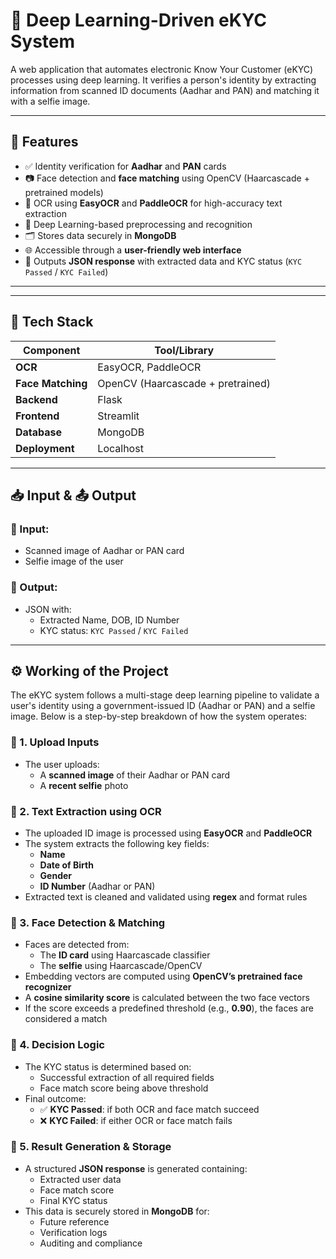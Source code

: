 
# 🔐 Deep Learning-Driven eKYC System

A web application that automates electronic Know Your Customer (eKYC) processes using deep learning. It verifies a person's identity by extracting information from scanned ID documents (Aadhar and PAN) and matching it with a selfie image.

---

## 🚀 Features

- ✅ Identity verification for **Aadhar** and **PAN** cards  
- 📷 Face detection and **face matching** using OpenCV (Haarcascade + pretrained models)  
- 📝 OCR using **EasyOCR** and **PaddleOCR** for high-accuracy text extraction  
- 🧠 Deep Learning-based preprocessing and recognition  
- 🗂️ Stores data securely in **MongoDB**  
- 🌐 Accessible through a **user-friendly web interface**  
- 🔁 Outputs **JSON response** with extracted data and KYC status (`KYC Passed` / `KYC Failed`)

---


---

## 🔧 Tech Stack

| Component       | Tool/Library                     |
|----------------|----------------------------------|
| **OCR**         | EasyOCR, PaddleOCR              |
| **Face Matching** | OpenCV (Haarcascade + pretrained) |
| **Backend**     | Flask                           |
| **Frontend**    | Streamlit                       |
| **Database**    | MongoDB                         |
| **Deployment**  | Localhost                       |

---

## 📥 Input & 📤 Output

### 🔹 Input:
- Scanned image of Aadhar or PAN card
- Selfie image of the user

### 🔹 Output:
- JSON with:
  - Extracted Name, DOB, ID Number
  - KYC status: `KYC Passed` / `KYC Failed`

---

## ⚙️ Working of the Project

The eKYC system follows a multi-stage deep learning pipeline to validate a user's identity using a government-issued ID (Aadhar or PAN) and a selfie image. Below is a step-by-step breakdown of how the system operates:

### 🔹 1. Upload Inputs
- The user uploads:
  - A **scanned image** of their Aadhar or PAN card
  - A **recent selfie** photo

### 🔹 2. Text Extraction using OCR
- The uploaded ID image is processed using **EasyOCR** and **PaddleOCR**
- The system extracts the following key fields:
  - **Name**
  - **Date of Birth**
  - **Gender**
  - **ID Number** (Aadhar or PAN)
- Extracted text is cleaned and validated using **regex** and format rules

### 🔹 3. Face Detection & Matching
- Faces are detected from:
  - The **ID card** using Haarcascade classifier
  - The **selfie** using Haarcascade/OpenCV
- Embedding vectors are computed using **OpenCV’s pretrained face recognizer**
- A **cosine similarity score** is calculated between the two face vectors
- If the score exceeds a predefined threshold (e.g., **0.90**), the faces are considered a match

### 🔹 4. Decision Logic
- The KYC status is determined based on:
  - Successful extraction of all required fields
  - Face match score being above threshold
- Final outcome:
  - ✅ **KYC Passed**: if both OCR and face match succeed
  - ❌ **KYC Failed**: if either OCR or face match fails

### 🔹 5. Result Generation & Storage
- A structured **JSON response** is generated containing:
  - Extracted user data
  - Face match score
  - Final KYC status
- This data is securely stored in **MongoDB** for:
  - Future reference
  - Verification logs
  - Auditing and compliance

